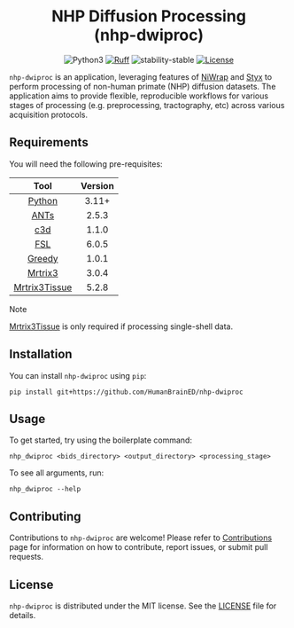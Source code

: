 <!-- prettier ignore -->
<div align="center">
<h1> NHP Diffusion Processing</br>(nhp-dwiproc) </h1>

![Python3](https://img.shields.io/badge/python->=3.11-blue.svg)
[![Ruff](https://img.shields.io/endpoint?url=https://raw.githubusercontent.com/astral-sh/ruff/main/assets/badge/v2.json)](https://github.com/astral-sh/ruff)
![stability-stable](https://img.shields.io/badge/stability-experimental-orange.svg)
[![License](https://img.shields.io/badge/license-MIT-blue.svg)](https://github.com/HumanBrainED/nhp-dwiproc/blob/main/LICENSE)
<!-- [![Documentation](https://img.shields.io/badge/documentation-8CA1AF?logo=readthedocs&logoColor=fff)](#) -->

</div>

`nhp-dwiproc` is an application, leveraging features of [NiWrap] and [Styx] to
perform processing of non-human primate (NHP) diffusion datasets. The application
aims to provide flexible, reproducible workflows for various stages of processing
(e.g. preprocessing, tractography, etc) across various acquisition protocols.

<!-- Generalized workflow figure to be included here -->

## Requirements

You will need the following pre-requisites:

| Tool | Version |
| :-: | :-: |
| [Python] | 3.11+ |
| [ANTs] | 2.5.3 |
| [c3d] | 1.1.0 |
| [FSL] | 6.0.5 |
| [Greedy] | 1.0.1 |
| [Mrtrix3] | 3.0.4 |
| [Mrtrix3Tissue] | 5.2.8 |

> [!Note]
> [Mrtrix3Tissue] is only required if processing single-shell data.

## Installation

You can install `nhp-dwiproc` using `pip`:

```shell
pip install git+https://github.com/HumanBrainED/nhp-dwiproc
```

<!-- For additional details, please consult the [documentation]. -->

## Usage

To get started, try using the boilerplate command:

```shell
nhp_dwiproc <bids_directory> <output_directory> <processing_stage>
```

To see all arguments, run:

```shell
nhp_dwiproc --help
```

<!-- ## Documentation

For detailed application information, including advanced usage, please visit our
[documentation] -->

## Contributing

Contributions to `nhp-dwiproc` are welcome! Please refer to [Contributions] page for information on how to contribute, report issues, or submit pull requests.

## License

`nhp-dwiproc` is distributed under the MIT license. See the [LICENSE] file for details.

<!-- ## Support

If you encounter any issues or have questions, pleasee open an issue on the
[issue tracker] -->

<!-- Links -->
[Contributions]: https://github.com/HumanBrainED/nhp-dwiproc/blob/main/CONTRIBUTING.md
[LICENSE]: https://github.com/HumanBrainED/nhp-dwiproc/blob/main/LICENSE
[Niwrap]: https://github.com/childmindresearch/niwrap
[Styx]:https://github.com/childmindresearch/styx
<!-- Software dependency links -->
[Python]: https://www.python.org/
[ANTs]:   https://github.com/ANTsX/ANTs
[c3d]:    http://www.itksnap.org/pmwiki/pmwiki.php?n=Convert3D.Convert3D
[FSL]:    https://fsl.fmrib.ox.ac.uk/fsl/docs/#/
[Greedy]: https://sites.google.com/view/greedyreg/about
[Mrtrix3]: https://www.mrtrix.org/
[Mrtrix3Tissue]: https://3tissue.github.io/
